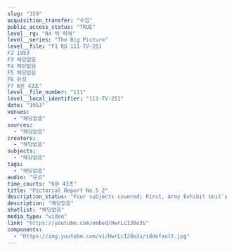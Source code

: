 ```yaml
---
slug: "359"
acquisition_transfer: "수집"
public_access_status: "TRUE"
level__rg: "R4 빅 픽쳐"
level__series: "The Big Picture"
level__file: "F1 RG 111-TV-251
F2 1953
F3 해당없음
F4 해당없음
F5 해당없음
F6 유성
F7 6분 43초"
level__file_number: "111"
level__local_identifier: "111-TV-251"
date: "1953"
venues: 
  - "해당없음"
sources: 
  - "해당없음"
creators: 
  - "해당없음"
subjects: 
  - "해당없음"
tags: 
  - "해당없음"
audio: "유성"
time_courts: "6분 43초"
title: "Pictorial Report No.5 2"
description_status: "Four subjects covered; First, Army Exhibit Unit`s re-creation of prison life in North Korea; Second, documentary on Japanese Security Guard; Third, Mobile Map Service; Fourth, AFN in Europe."
description: "해당없음"
shotlist: "해당없음"
media_type: "video"
link: "https://youtube.com/embed/HwrLcIJ8e3s"
components: 
  - "https://img.youtube.com/vi/HwrLcIJ8e3s/sddefault.jpg"
---
```

